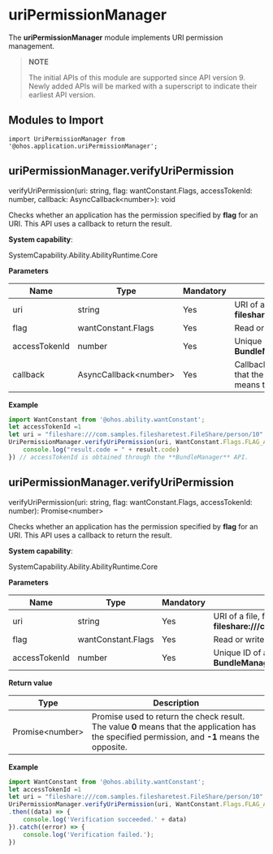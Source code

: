 # uriPermissionManager

The **uriPermissionManager** module implements URI permission management.

> **NOTE**
> 
> The initial APIs of this module are supported since API version 9. Newly added APIs will be marked with a superscript to indicate their earliest API version.


## Modules to Import

  
```
import UriPermissionManager from '@ohos.application.uriPermissionManager';
```


## uriPermissionManager.verifyUriPermission

verifyUriPermission(uri: string, flag: wantConstant.Flags, accessTokenId: number, callback: AsyncCallback&lt;number&gt;): void

Checks whether an application has the permission specified by **flag** for an URI. This API uses a callback to return the result.

**System capability**:

SystemCapability.Ability.AbilityRuntime.Core

**Parameters**

  | Name| Type| Mandatory| Description| 
  | -------- | -------- | -------- | -------- |
  | uri | string | Yes| URI of a file, for example, **fileshare:///com.samples.filesharetest.FileShare/person/10**.| 
  | flag | wantConstant.Flags | Yes| Read or write permission on the file specified by the URI.| 
  | accessTokenId | number | Yes| Unique ID of an application, which is obtained through the **BundleManager** API.| 
  | callback | AsyncCallback&lt;number&gt; | Yes| Callback used to return the check result. The value **0** means that the application has the specified permission, and **-1** means the opposite.| 

**Example**
    
  ```js
  import WantConstant from '@ohos.ability.wantConstant';
  let accessTokenId =1
  let uri = "fileshare:///com.samples.filesharetest.FileShare/person/10"
  UriPermissionManager.verifyUriPermission(uri, WantConstant.Flags.FLAG_AUTH_READ_URI_PERMISSION, accessTokenId, (result) => {
      console.log("result.code = " + result.code)
  }) // accessTokenId is obtained through the **BundleManager** API.
  ```


## uriPermissionManager.verifyUriPermission

verifyUriPermission(uri: string, flag: wantConstant.Flags, accessTokenId: number): Promise&lt;number&gt;

Checks whether an application has the permission specified by **flag** for an URI. This API uses a callback to return the result.

**System capability**:

SystemCapability.Ability.AbilityRuntime.Core

**Parameters**

  | Name| Type| Mandatory| Description| 
  | -------- | -------- | -------- | -------- |
  | uri | string | Yes| URI of a file, for example, **fileshare:///com.samples.filesharetest.FileShare/person/10**.| 
  | flag | wantConstant.Flags | Yes| Read or write permission on the file specified by the URI.| 
  | accessTokenId | number | Yes| Unique ID of an application, which is obtained through the **BundleManager** API.| 

**Return value**

  | Type| Description| 
  | -------- | -------- |
  | Promise&lt;number&gt; | Promise used to return the check result. The value **0** means that the application has the specified permission, and **-1** means the opposite.| 

**Example**
    
  ```js
  import WantConstant from '@ohos.ability.wantConstant';
  let accessTokenId =1
  let uri = "fileshare:///com.samples.filesharetest.FileShare/person/10"
  UriPermissionManager.verifyUriPermission(uri, WantConstant.Flags.FLAG_AUTH_READ_URI_PERMISSION, accessTokenId)
  .then((data) => {
      console.log('Verification succeeded.' + data)
  }).catch((error) => {
      console.log('Verification failed.');
  })
  ```
